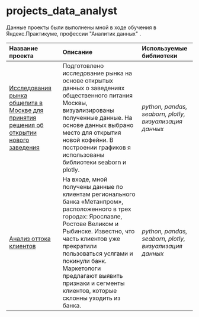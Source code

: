 # projects_data_analyst

Данные проекты были выполнены мной в ходе обучения в Яндекс.Практикуме, профессии "Аналитик данных" .

| Название проекта | Описание | Используемые библиотеки | 
| :---------------------- | :---------------------- | :---------------------- |
| [Исследования рынка общепита в Москве для принятия решения об открытии нового заведения](big_cities_music) | Подготовлено исследование рынка на основе открытых данных о заведениях общественного питания Москвы, визуализированы полученные данные. На основе данных выбрано место для открытия новой кофейни. В построении графиков я использованы библиотеки seaborn и plotly. | *python, pandas, seaborn, plotly, визуализация данных* |
| [Анализ оттока клиентов](big_cities_music) | На входе, мной получены данные по клиентам регионального банка «Метанпром», расположенного в трех городах: Ярославле, Ростове Великом и Рыбинске. Известно, что часть клиентов уже прекратили пользоваться услгами и покинули банк. Маркетологи предлагают выявить признаки и сегменты клиентов, которые склонны уходить из банка. | *python, pandas, seaborn, plotly, визуализация данных* |
